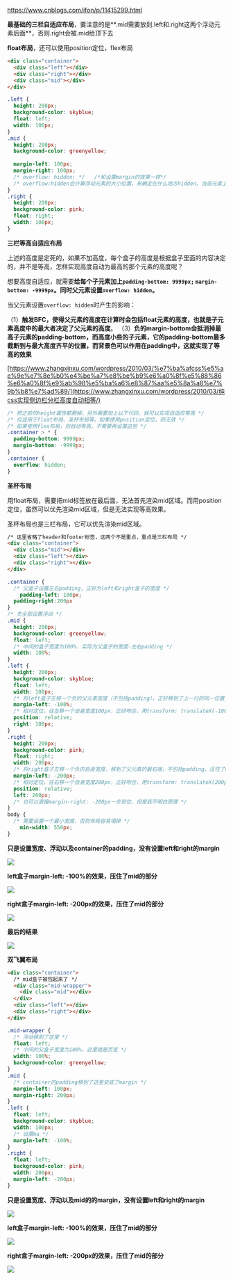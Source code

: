 https://www.cnblogs.com/ifon/p/11415299.html



**最基础的三栏自适应布局**，要注意的是**.mid需要放到.left和.right这两个浮动元素后面**，否则.right会被.mid给顶下去

**float布局**，还可以使用position定位，flex布局

```html
<div class="container">
  <div class="left"></div>
  <div class="right"></div>
  <div class="mid"></div>
</div>
```

```css
.left {
  height: 200px;
  background-color: skyblue;
  float: left;
  width: 100px;
}
.mid {
  height: 200px;
  background-color: greenyellow;
  
  margin-left: 100px;
  margin-right: 100px;
  /* overflow: hidden; */   /*和设置margin的效果一样*/
  /* overflow:hidden会计算浮动元素的大小位置，来确定在什么地方hidden。当该元素上方有浮动元素的时候，会将该元素挪到别的地方，当水平空间足够的时候，就往右移，如果不够，就往下移，跟浮动元素的排列类似。bfc特性有一点是触发了bfc的盒子不会和浮动的盒子发生重叠，也就是说触发bfc的盒子不会被浮动的盒子盖住， */
}
.right {
  height: 200px;
  background-color: pink;
  float: right;
  width: 100px;
}
```



**三栏等高自适应布局**

上述的高度是定死的，如果不加高度，每个盒子的高度是根据盒子里面的内容决定的，并不是等高，怎样实现高度自动为最高的那个元素的高度呢？

想要高度自适应，就需要**给每个子元素加上`padding-bottom: 9999px;` `margin-bottom: -9999px`。同时父元素设置`overflow: hidden`。**

当父元素设置`overflow: hidden`时产生的影响：

（1）**触发BFC，使得父元素的高度在计算时会包括float元素的高度，也就是子元素高度中的最大者决定了父元素的高度**。
（3）**负的margin-bottom会抵消掉最高子元素的padding-bottom，而高度小些的子元素，它的padding-bottom最多截断到与最大高度齐平的位置，而背景色可以作用在padding中，这就实现了等高的效果**

[https://www.zhangxinxu.com/wordpress/2010/03/%e7%ba%afcss%e5%ae%9e%e7%8e%b0%e4%be%a7%e8%be%b9%e6%a0%8f%e5%88%86%e6%a0%8f%e9%ab%98%e5%ba%a6%e8%87%aa%e5%8a%a8%e7%9b%b8%e7%ad%89/](https://www.zhangxinxu.com/wordpress/2010/03/纯css实现侧边栏分栏高度自动相等/)

```css
/* 把之前的height属性都删掉，另外需要加上以下代码，就可以实现自适应等高 */
/* 仅适用于float布局、圣杯布局等。如果使用position定位，则无效 */
/* 如果使用flex布局，则自动等高，不需要再设置这些 */
.container > * {
  padding-bottom: 9999px;
  margin-bottom: -9999px;
}
.container {
  overflow: hidden;
}
```



**圣杯布局**

用float布局，需要把mid标签放在最后面，无法首先渲染mid区域。而用position定位，虽然可以优先渲染mid区域，但是无法实现等高效果。

圣杯布局也是三栏布局，它可以优先渲染mid区域。

```html
/* 这里省略了header和footer标签，这两个不是重点，重点是三栏布局 */
<div class="container">
  <div class="mid"></div>
  <div class="left"></div>
  <div class="right"></div>
</div>
```



```css
.container {
  /* 父盒子设置左右padding，正好为left和right盒子的宽度 */
	padding-left: 100px;
  padding-right:200px
}
/* 先全部设置浮动 */
.mid {
  height: 200px;
  background-color: greenyellow;
  float: left;
  /* 中间的盒子宽度为100%，实际为父盒子的宽度-左右padding */
  width: 100%;
}
.left {
  height: 200px;
  background-color: skyblue;
  float: left;
  width: 100px;
  /* 将left盒子左移一个负的父元素宽度（不包括padding），正好移到了上一行的同一位置，压住了mid的部分 */
  margin-left: -100%;
  /* 相对定位，往左移一个自身宽度100px，正好吻合，用transform: translateX(-100px)应该也可以 */
  position: relative;
  right: 100px;
}
.right {
  height: 200px;
  background-color: pink;
  float: right;
  width: 200px;
  /* 将right盒子左移一个负的自身宽度，移到了父元素的最右端，不包括padding，压住了mid的部分 */
  margin-left: -200px;
  /* 相对定位，往右移一个自身宽度200px，正好吻合，用transform: translateX(200px)应该也可以 */
  position: relative;
  left: 200px;
  /* 也可以直接margin-right: -200px一步到位，但是我不明白原理 */
}
body {
  /* 需要设置一个最小宽度，否则布局容易塌掉 */
	min-width: 550px;
}

```



**只是设置宽度、浮动以及container的padding，没有设置left和right的margin**

![](https://gitee.com/chiihooy/pictures-bed/raw/master/img/image-20200810220517880.png)

  **left盒子margin-left: -100%的效果，压住了mid的部分**

![](https://gitee.com/chiihooy/pictures-bed/raw/master/img/image-20200810220555622.png)

  **right盒子margin-left: -200px的效果，压住了mid的部分**

![](https://gitee.com/chiihooy/pictures-bed/raw/master/img/image-20200810220903103.png)

**最后的结果**

![](https://gitee.com/chiihooy/pictures-bed/raw/master/img/image-20200810221950231.png)



**双飞翼布局**

```html
<div class="container">
  /* mid盒子被包起来了 */
  <div class="mid-wrapper">
    <div class="mid"></div>
  </div>
  <div class="left"></div>
  <div class="right"></div>
</div>
```

```css
.mid-wrapper {
  /* 浮动移到了这里 */
  float: left;
  /* 中间的父盒子宽度为100%，这里就是页宽 */
  width: 100%;
  background-color: greenyellow;
}
.mid {
  /* container的padding移到了这里变成了margin */
  margin-left: 100px;
  margin-right: 200px;
}
.left {
  float: left;
  background-color: skyblue;
  width: 100px;
  /* 设置ma */
  margin-left: -100%;
}
.right {
  float: left;
  background-color: pink;
  width: 200px;
  margin-left: -200px;
}
```



**只是设置宽度、浮动以及mid的的margin，没有设置left和right的margin**

![](https://gitee.com/chiihooy/pictures-bed/raw/master/img/image-20200811094213285.png)



  **left盒子margin-left: -100%的效果，压住了mid的部分**

![](https://gitee.com/chiihooy/pictures-bed/raw/master/img/image-20200811094243626.png)



  **right盒子margin-left: -200px的效果，压住了mid的部分**

![](https://gitee.com/chiihooy/pictures-bed/raw/master/img/image-20200811094310971.png)
